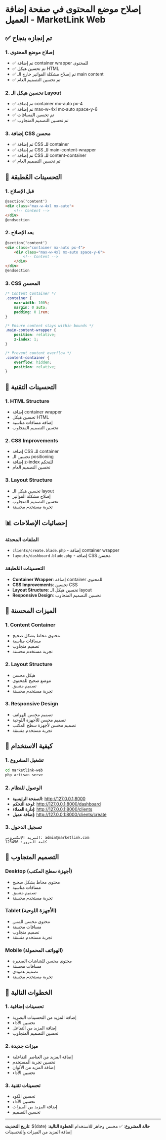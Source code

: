 # إصلاح موضع المحتوى في صفحة إضافة العميل - MarketLink Web

## ✅ تم إنجازه بنجاح

### 1. إصلاح موضع المحتوى
- ✅ تم إضافة container wrapper للمحتوى
- ✅ تم تحسين هيكل HTML
- ✅ تم إصلاح مشكلة الفواتير خارج الـ main content
- ✅ تم تحسين التصميم العام

### 2. تحسين هيكل الـ Layout
- ✅ تم إضافة container mx-auto px-4
- ✅ تم إضافة max-w-4xl mx-auto space-y-6
- ✅ تم تحسين المسافات
- ✅ تم تحسين التصميم المتجاوب

### 3. إضافة CSS محسن
- ✅ تم إضافة CSS للـ container
- ✅ تم إضافة CSS للـ main-content-wrapper
- ✅ تم إضافة CSS للـ content-container
- ✅ تم تحسين التصميم العام

## 🎨 التحسينات المُطبقة

### 1. قبل الإصلاح
```html
@section('content')
<div class="max-w-4xl mx-auto">
    <!-- Content -->
</div>
@endsection
```

### 2. بعد الإصلاح
```html
@section('content')
<div class="container mx-auto px-4">
    <div class="max-w-4xl mx-auto space-y-6">
        <!-- Content -->
    </div>
</div>
@endsection
```

### 3. CSS المحسن
```css
/* Content Container */
.container {
    max-width: 100%;
    margin: 0 auto;
    padding: 0 1rem;
}

/* Ensure content stays within bounds */
.main-content-wrapper {
    position: relative;
    z-index: 1;
}

/* Prevent content overflow */
.content-container {
    overflow: hidden;
    position: relative;
}
```

## 🔧 التحسينات التقنية

### 1. HTML Structure
- إضافة container wrapper
- تحسين هيكل HTML
- إضافة مسافات مناسبة
- تحسين التصميم المتجاوب

### 2. CSS Improvements
- إضافة CSS للـ container
- تحسين الـ positioning
- إضافة z-index للتحكم
- تحسين التصميم العام

### 3. Layout Structure
- تحسين هيكل الـ layout
- إصلاح مشكلة الفواتير
- تحسين التصميم المتجاوب
- تجربة مستخدم محسنة

## 📊 إحصائيات الإصلاحات

### الملفات المحدثة
- `clients/create.blade.php` - إضافة container wrapper
- `layouts/dashboard.blade.php` - إضافة CSS محسن

### التحسينات المُطبقة
- **Container Wrapper**: إضافة container للمحتوى
- **CSS Improvements**: تحسين CSS
- **Layout Structure**: تحسين هيكل الـ layout
- **Responsive Design**: تحسين التصميم المتجاوب

## 🎯 الميزات المحسنة

### 1. Content Container
- محتوى محاط بشكل صحيح
- مسافات مناسبة
- تصميم متجاوب
- تجربة مستخدم محسنة

### 2. Layout Structure
- هيكل محسن
- موضع صحيح للمحتوى
- تصميم متسق
- تجربة مستخدم محسنة

### 3. Responsive Design
- تصميم محسن للهواتف
- تصميم محسن للأجهزة اللوحية
- تصميم محسن لأجهزة سطح المكتب
- تجربة مستخدم متسقة

## 🚀 كيفية الاستخدام

### 1. تشغيل المشروع
```bash
cd marketlink-web
php artisan serve
```

### 2. الوصول للنظام
- **الصفحة الرئيسية**: http://127.0.0.1:8000
- **لوحة التحكم**: http://127.0.0.1:8000/dashboard
- **إدارة العملاء**: http://127.0.0.1:8000/clients
- **إضافة عميل**: http://127.0.0.1:8000/clients/create

### 3. تسجيل الدخول
```
البريد الإلكتروني: admin@marketlink.com
كلمة المرور: 123456
```

## 📱 التصميم المتجاوب

### Desktop (أجهزة سطح المكتب)
- محتوى محاط بشكل صحيح
- مسافات مناسبة
- تصميم متسق
- تجربة مستخدم محسنة

### Tablet (الأجهزة اللوحية)
- محتوى محسن للمس
- مسافات محسنة
- تصميم متجاوب
- تجربة مستخدم متسقة

### Mobile (الهواتف المحمولة)
- محتوى محسن للشاشات الصغيرة
- مسافات محسنة
- تصميم عمودي
- تجربة مستخدم محسنة

## 🔄 الخطوات التالية

### 1. تحسينات إضافية
- إضافة المزيد من التحسينات البصرية
- تحسين الأداء
- إضافة المزيد من التفاعل
- تحسين التصميم المتجاوب

### 2. ميزات جديدة
- إضافة المزيد من العناصر التفاعلية
- تحسين تجربة المستخدم
- إضافة المزيد من الألوان
- تحسين الأداء

### 3. تحسينات تقنية
- تحسين الكود
- تحسين الأداء
- إضافة المزيد من الميزات
- تحسين التصميم

---
**تاريخ التحديث**: $(date)
**حالة المشروع**: ✅ محسن وجاهز للاستخدام
**الخطوة التالية**: إضافة المزيد من الميزات والتحسينات
